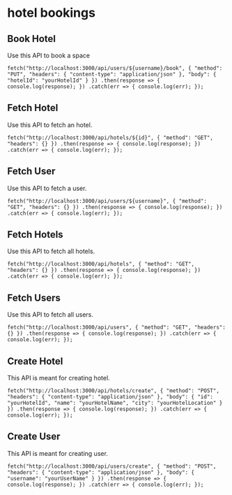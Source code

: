 # hotel bookings

## Book Hotel

Use this API to book a space

`fetch("http://localhost:3000/api/users/${username}/book", { "method": "PUT", "headers": { "content-type": "application/json" }, "body": { "hotelId": "yourHotelId" } }) .then(response => { console.log(response); }) .catch(err => { console.log(err); });`

## Fetch Hotel

Use this API to fetch an hotel.

`fetch("http://localhost:3000/api/hotels/${id}", { "method": "GET", "headers": {} }) .then(response => { console.log(response); }) .catch(err => { console.log(err); });`

## Fetch User

Use this API to fetch a user.

`fetch("http://localhost:3000/api/users/${username}", { "method": "GET", "headers": {} }) .then(response => { console.log(response); }) .catch(err => { console.log(err); });`

## Fetch Hotels

Use this API to fetch all hotels.

`fetch("http://localhost:3000/api/hotels", { "method": "GET", "headers": {} }) .then(response => { console.log(response); }) .catch(err => { console.log(err); });`

## Fetch Users

Use this API to fetch all users.

`fetch("http://localhost:3000/api/users", { "method": "GET", "headers": {} }) .then(response => { console.log(response); }) .catch(err => { console.log(err); });`

## Create Hotel

This API is meant for creating hotel.

`fetch("http://localhost:3000/api/hotels/create", { "method": "POST", "headers": { "content-type": "application/json" }, "body": { "id": "yourHotelId", "name": "yourHotelName", "city": "yourHotelLocation" } }) .then(response => { console.log(response); }) .catch(err => { console.log(err); });`

## Create User

This API is meant for creating user.

`fetch("http://localhost:3000/api/users/create", { "method": "POST", "headers": { "content-type": "application/json" }, "body": { "username": "yourUserName" } }) .then(response => { console.log(response); }) .catch(err => { console.log(err); });`

